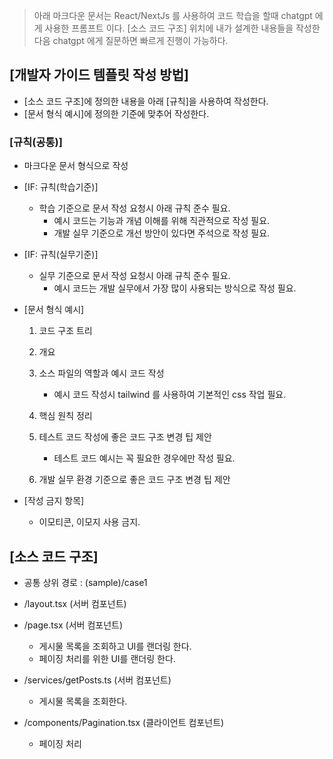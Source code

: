 > 아래 마크다운 문서는 React/NextJs 를 사용하여 코드 학습을 할때 chatgpt 에게 사용한 프롬프트 이다.
> [소스 코드 구조] 위치에 내가 설계한 내용들을 작성한 다음 chatgpt 에게 질문하면 빠르게 진행이 가능하다.

## [개발자 가이드 템플릿 작성 방법]

- [소스 코드 구조]에 정의한 내용을 아래 [규칙]을 사용하여 작성한다.
- [문서 형식 예시]에 정의한 기준에 맞추어 작성한다.

### [규칙(공통)]

- 마크다운 문서 형식으로 작성

- [IF: 규칙(학습기준)]

  - 학습 기준으로 문서 작성 요청시 아래 규칙 준수 필요.
    - 예시 코드는 기능과 개념 이해를 위해 직관적으로 작성 필요.
    - 개발 실무 기준으로 개선 방안이 있다면 주석으로 작성 필요.

- [IF: 규칙(실무기준)]

  - 실무 기준으로 문서 작성 요청시 아래 규칙 준수 필요.
    - 예시 코드는 개발 실무에서 가장 많이 사용되는 방식으로 작성 필요.

- [문서 형식 예시]

    1. 코드 구조 트리
    2. 개요
    3. 소스 파일의 역할과 예시 코드 작성
        - 예시 코드 작성시 tailwind 를 사용하여 기본적인 css 작업 필요.

    4. 핵심 원칙 정리
    5. 테스트 코드 작성에 좋은 코드 구조 변경 팁 제안
        - 테스트 코드 예시는 꼭 필요한 경우에만 작성 필요.

    6. 개발 실무 환경 기준으로 좋은 코드 구조 변경 팁 제안

- [작성 금지 항목]

    - 이모티콘, 이모지 사용 금지.

## [소스 코드 구조]

- 공통 상위 경로 : (sample)/case1

- /layout.tsx (서버 컴포넌트)

- /page.tsx (서버 컴포넌트)

  - 게시물 목록을 조회하고 UI를 랜더링 한다.
  - 페이징 처리를 위한 UI를 랜더링 한다.

- /services/getPosts.ts (서버 컴포넌트)

  - 게시물 목록을 조회한다.

- /components/Pagination.tsx (클라이언트 컴포넌트)
  - 페이징 처리

